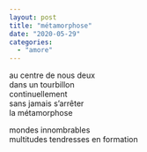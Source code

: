```yaml
---
layout: post
title: "métamorphose"
date: "2020-05-29"
categories: 
  - "amore"
---
```


au centre de nous deux  
dans un tourbillon  
continuellement   
sans jamais s’arrêter  
la métamorphose

mondes innombrables  
multitudes tendresses en formation
